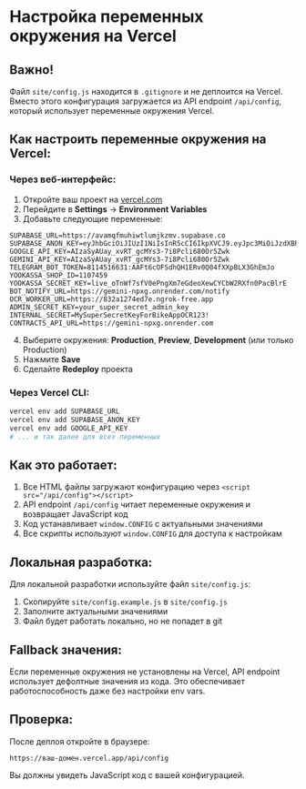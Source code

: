 # Настройка переменных окружения на Vercel

## Важно!
Файл `site/config.js` находится в `.gitignore` и не деплоится на Vercel. Вместо этого конфигурация загружается из API endpoint `/api/config`, который использует переменные окружения Vercel.

## Как настроить переменные окружения на Vercel:

### Через веб-интерфейс:

1. Откройте ваш проект на [vercel.com](https://vercel.com)
2. Перейдите в **Settings** → **Environment Variables**
3. Добавьте следующие переменные:

```
SUPABASE_URL=https://avamqfmuhiwtlumjkzmv.supabase.co
SUPABASE_ANON_KEY=eyJhbGciOiJIUzI1NiIsInR5cCI6IkpXVCJ9.eyJpc3MiOiJzdXBhYmFzZSIsInJlZiI6ImF2YW1xZm11aGl3dGx1bWprem12Iiwicm9sZSI6ImFub24iLCJpYXQiOjE3NTY2NjMyODcsImV4cCI6MjA3MjIzOTI4N30.EwEPM0pObAd3v_NXI89DLcgKVYrUiOn7iHuCXXaqU4I
GOOGLE_API_KEY=AIzaSyAUay_xvRT_gcMYs3-7i8Pcli680Or5Zwk
GEMINI_API_KEY=AIzaSyAUay_xvRT_gcMYs3-7i8Pcli680Or5Zwk
TELEGRAM_BOT_TOKEN=8114516631:AAFt6cOFSdhQH1ERv0Q04fXXpBLX3GhEmJo
YOOKASSA_SHOP_ID=1107459
YOOKASSA_SECRET_KEY=live_oTnWf7sfV0ePngXm7eGdeoXewCYCbW2RXfn0PacBlrE
BOT_NOTIFY_URL=https://gemini-npxg.onrender.com/notify
OCR_WORKER_URL=https://832a1274ed7e.ngrok-free.app
ADMIN_SECRET_KEY=your_super_secret_admin_key
INTERNAL_SECRET=MySuperSecretKeyForBikeAppOCR123!
CONTRACTS_API_URL=https://gemini-npxg.onrender.com
```

4. Выберите окружения: **Production**, **Preview**, **Development** (или только Production)
5. Нажмите **Save**
6. Сделайте **Redeploy** проекта

### Через Vercel CLI:

```bash
vercel env add SUPABASE_URL
vercel env add SUPABASE_ANON_KEY
vercel env add GOOGLE_API_KEY
# ... и так далее для всех переменных
```

## Как это работает:

1. Все HTML файлы загружают конфигурацию через `<script src="/api/config"></script>`
2. API endpoint `/api/config` читает переменные окружения и возвращает JavaScript код
3. Код устанавливает `window.CONFIG` с актуальными значениями
4. Все скрипты используют `window.CONFIG` для доступа к настройкам

## Локальная разработка:

Для локальной разработки используйте файл `site/config.js`:
1. Скопируйте `site/config.example.js` в `site/config.js`
2. Заполните актуальными значениями
3. Файл будет работать локально, но не попадет в git

## Fallback значения:

Если переменные окружения не установлены на Vercel, API endpoint использует дефолтные значения из кода. Это обеспечивает работоспособность даже без настройки env vars.

## Проверка:

После деплоя откройте в браузере:
```
https://ваш-домен.vercel.app/api/config
```

Вы должны увидеть JavaScript код с вашей конфигурацией.
